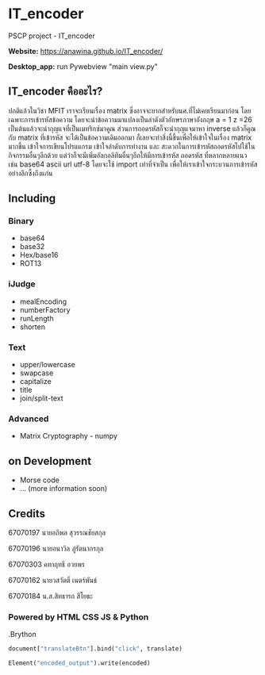 # IT_encoder
PSCP project - IT_encoder

**Website:** https://anawina.github.io/IT_encoder/

**Desktop_app:** run Pywebview "main view.py" 


## IT_encoder คืออะไร?
ปกติแล้วในวิชา MFIT เราจะเรียนเรื่อง matrix ซึ่งอาจจะยากสำหรับนศ.ที่ไม่เคยเรียนมาก่อน โดยเฉพาะการเข้ารหัสข้อความ โดยจะนำข้อความมาแปลงเป็นลำดังตัวอักษรภาษาอังกฤษ a = 1 z =26 เป็นต้นแล้วจะนำกุญแจที่เป็นเมทริกซ์มาคูณ ส่วนการถอดรหัสก็จะนำกุญแจมาหา inverse แล้วก็คูณกับ matrix ที่เข้ารหัส จะได้เป็นข้อความเดิมออกมา ก็เลยจะทำสิ่งนี้ขึ้นเพื่อให้เข้าใจในเรื่อง matrix มากขึ้น เข้าใจการเขียนโปรแแกรม เข้าใจลำดับการทำงาน และ สะดวกในการเข้ารหัสถอดรหัสไปใช้ในกิจกรรมอื่นๆอีกด้วย แต่ว่าก็จะมีเพิ่มอัลกอลิทึมอื่นๆอีกให้มีการเข้ารหัส ถอดรหัส ที่หลากหลายแนว เช่น base64 ascii url utf-8 โดยจะใช้ import เท่าที่จำเป็น เพื่อให้เราเข้าใจกระบวนการเข้ารหัสอย่างลึกซึ้งถึงแก่น

## Including
### Binary
* base64
* base32
* Hex/base16
* ROT13
### iJudge
* mealEncoding
* numberFactory
* runLength
* shorten

### Text
* upper/lowercase
* swapcase
* capitalize
* title
* join/split-text

### Advanced
* Matrix Cryptography - numpy

## on Development 
* Morse code
* ... (more information soon)

## Credits
67070197 นายอภิพล สุวรรณชัยสกุล

67070196 นายอนาวิล ภู่รัตนากรกุล

67070303 คทาฤทธี อวยพร

67070162 นายวสวัตติ์ เนตร์พันธ์

67070184 น.ส.สิทธารถ สีโยธะ


### Powered by HTML CSS JS & Python

.Brython
```py
document["translateBtn"].bind("click", translate)
```

<py-script>

```py
Element("encoded_output").write(encoded)
```




